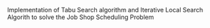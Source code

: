 Implementation of Tabu Search algorithm and Iterative Local Search Algorith to solve the Job Shop Scheduling Problem 
